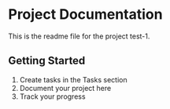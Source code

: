 # Project Documentation 
 
This is the readme file for the project test-1. 
 
## Getting Started 
 
1. Create tasks in the Tasks section 
2. Document your project here 
3. Track your progress 
